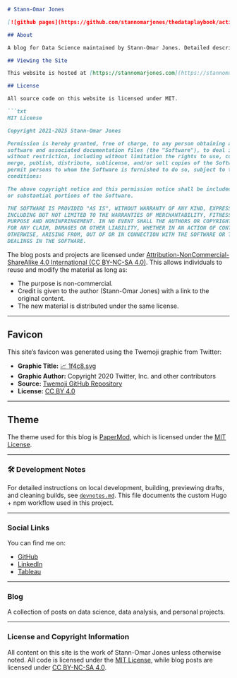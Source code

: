 ````markdown
# Stann-Omar Jones

[![github pages](https://github.com/stannomarjones/thedataplaybook/actions/workflows/gh-pages.yml/badge.svg)](https://github.com/stannomarjones/thedataplaybook/actions/workflows/gh-pages.yml) [![License](https://img.shields.io/badge/License-CC_BY--NC--SA_4.0-blue)](https://creativecommons.org/licenses/by-nc-sa/4.0/) [![Website Status](https://img.shields.io/website-up-down-green-red/https/stannomarjones.com.svg)](https://stannomarjones.com)

## About

A blog for Data Science maintained by Stann-Omar Jones. Detailed description in the blog's [about](https://stannomarjones.com/about/) page.

## Viewing the Site

This website is hosted at [https://stannomarjones.com](https://stannomarjones.com).

## License

All source code on this website is licensed under MIT. 

```txt
MIT License

Copyright 2021-2025 Stann-Omar Jones

Permission is hereby granted, free of charge, to any person obtaining a copy of this 
software and associated documentation files (the "Software"), to deal in the Software
without restriction, including without limitation the rights to use, copy, modify, 
merge, publish, distribute, sublicense, and/or sell copies of the Software, and to 
permit persons to whom the Software is furnished to do so, subject to the following 
conditions:

The above copyright notice and this permission notice shall be included in all copies 
or substantial portions of the Software.

THE SOFTWARE IS PROVIDED "AS IS", WITHOUT WARRANTY OF ANY KIND, EXPRESS OR IMPLIED, 
INCLUDING BUT NOT LIMITED TO THE WARRANTIES OF MERCHANTABILITY, FITNESS FOR A PARTICULAR 
PURPOSE AND NONINFRINGEMENT. IN NO EVENT SHALL THE AUTHORS OR COPYRIGHT HOLDERS BE LIABLE 
FOR ANY CLAIM, DAMAGES OR OTHER LIABILITY, WHETHER IN AN ACTION OF CONTRACT, TORT OR 
OTHERWISE, ARISING FROM, OUT OF OR IN CONNECTION WITH THE SOFTWARE OR THE USE OR OTHER 
DEALINGS IN THE SOFTWARE.
````

The blog posts and projects are licensed under [Attribution-NonCommercial-ShareAlike 4.0 International (CC BY-NC-SA 4.0)](https://creativecommons.org/licenses/by-nc-sa/4.0/).
This allows individuals to reuse and modify the material as long as:

* The purpose is non-commercial.
* Credit is given to the author (Stann-Omar Jones) with a link to the original content.
* The new material is distributed under the same license.

---

## Favicon

This site’s favicon was generated using the Twemoji graphic from Twitter:

* **Graphic Title:** [📈 1f4c8.svg](https://github.com/twitter/twemoji/blob/master/assets/svg/1f4c8.svg)
* **Graphic Author:** Copyright 2020 Twitter, Inc. and other contributors
* **Source:** [Twemoji GitHub Repository](https://github.com/twitter/twemoji)
* **License:** [CC BY 4.0](https://creativecommons.org/licenses/by/4.0/)

---

## Theme

The theme used for this blog is [PaperMod](https://github.com/adityatelange/hugo-PaperMod), which is licensed under the [MIT License](https://opensource.org/licenses/MIT).

---

### 🛠 Development Notes

For detailed instructions on local development, building, previewing drafts, and cleaning builds, see [`devnotes.md`](./devnotes.md).
This file documents the custom Hugo + npm workflow used in this project.

---

### Social Links

You can find me on:

* [GitHub](https://github.com/k10sj02)
* [LinkedIn](https://www.linkedin.com/in/stannomarjones)
* [Tableau](https://public.tableau.com/app/profile/stann6239/vizzes)

---

### Blog

A collection of posts on data science, data analysis, and personal projects.

---

### License and Copyright Information

All content on this site is the work of Stann-Omar Jones unless otherwise noted. All code is licensed under the [MIT License](https://opensource.org/licenses/MIT), while blog posts are licensed under [CC BY-NC-SA 4.0](https://creativecommons.org/licenses/by-nc-sa/4.0/).
